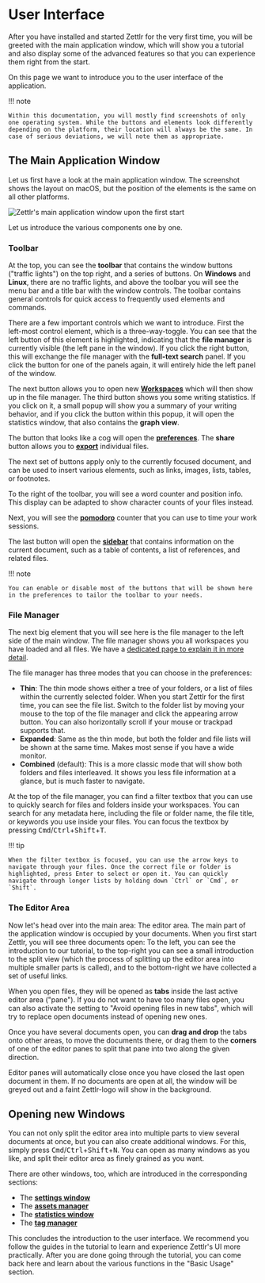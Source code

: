 # User Interface

After you have installed and started Zettlr for the very first time, you will be greeted with the main application window, which will show you a tutorial and also display some of the advanced features so that you can experience them right from the start.

On this page we want to introduce you to the user interface of the application.

!!! note

    Within this documentation, you will mostly find screenshots of only one operating system. While the buttons and elements look differently depending on the platform, their location will always be the same. In case of serious deviations, we will note them as appropriate.

## The Main Application Window

Let us first have a look at the main application window. The screenshot shows the layout on macOS, but the position of the elements is the same on all other platforms.

![Zettlr's main application window upon the first start](img/../../img/main_window_v3.png)

Let us introduce the various components one by one.

### Toolbar

At the top, you can see the **toolbar** that contains the window buttons ("traffic lights") on the top right, and a series of buttons. On **Windows** and **Linux**, there are no traffic lights, and above the toolbar you will see the menu bar and a title bar with the window controls. The toolbar contains general controls for quick access to frequently used elements and commands.

There are a few important controls which we want to introduce. First the left-most control element, which is a three-way-toggle. You can see that the left button of this element is highlighted, indicating that the **file manager** is currently visible (the left pane in the window). If you click the right button, this will exchange the file manager with the **full-text search** panel. If you click the button for one of the panels again, it will entirely hide the left panel of the window.

The next button allows you to open new [**Workspaces**](workspaces.md) which will then show up in the file manager. The third button shows you some writing statistics. If you click on it, a small popup will show you a summary of your writing behavior, and if you click the button within this popup, it will open the statistics window, that also contains the **graph view**.

The button that looks like a cog will open the [**preferences**](../reference/settings.md). The **share** button allows you to [**export**](export.md) individual files.

The next set of buttons apply only to the currently focused document, and can be used to insert various elements, such as links, images, lists, tables, or footnotes.

To the right of the toolbar, you will see a word counter and position info. This display can be adapted to show character counts of your files instead.

Next, you will see the [**pomodoro**](../advanced/pomodoro.md) counter that you can use to time your work sessions.

The last button will open the [**sidebar**](sidebar.md) that contains information on the current document, such as a table of contents, a list of references, and related files.

!!! note

    You can enable or disable most of the buttons that will be shown here in the preferences to tailor the toolbar to your needs.

### File Manager

The next big element that you will see here is the file manager to the left side of the main window. The file manager shows you all workspaces you have loaded and all files. We have a [dedicated page to explain it in more detail](../core/file-manager.md).

The file manager has three modes that you can choose in the preferences:

* **Thin**: The thin mode shows either a tree of your folders, or a list of files within the currently selected folder. When you start Zettlr for the first time, you can see the file list. Switch to the folder list by moving your mouse to the top of the file manager and click the appearing arrow button. You can also horizontally scroll if your mouse or trackpad supports that.
* **Expanded**: Same as the thin mode, but both the folder and file lists will be shown at the same time. Makes most sense if you have a wide monitor.
* **Combined** (default): This is a more classic mode that will show both folders and files interleaved. It shows you less file information at a glance, but is much faster to navigate.

At the top of the file manager, you can find a filter textbox that you can use to quickly search for files and folders inside your workspaces. You can search for any metadata here, including the file or folder name, the file title, or keywords you use inside your files. You can focus the textbox by pressing <kbd>Cmd</kbd>/<kbd>Ctrl</kbd>+<kbd>Shift</kbd>+<kbd>T</kbd>.

!!! tip

    When the filter textbox is focused, you can use the arrow keys to navigate through your files. Once the correct file or folder is highlighted, press Enter to select or open it. You can quickly navigate through longer lists by holding down `Ctrl` or `Cmd`, or `Shift`.

### The Editor Area

Now let's head over into the main area: The editor area. The main part of the application window is occupied by your documents. When you first start Zettlr, you will see three documents open: To the left, you can see the introduction to our tutorial, to the top-right you can see a small introduction to the split view (which the process of splitting up the editor area into multiple smaller parts is called), and to the bottom-right we have collected a set of useful links.

When you open files, they will be opened as **tabs** inside the last active editor area ("pane"). If you do not want to have too many files open, you can also activate the setting to "Avoid opening files in new tabs", which will try to replace open documents instead of opening new ones.

Once you have several documents open, you can **drag and drop** the tabs onto other areas, to move the documents there, or drag them to the **corners** of one of the editor panes to split that pane into two along the given direction.

Editor panes will automatically close once you have closed the last open document in them. If no documents are open at all, the window will be greyed out and a faint Zettlr-logo will show in the background.

## Opening new Windows

You can not only split the editor area into multiple parts to view several documents at once, but you can also create additional windows. For this, simply press <kbd>Cmd</kbd>/<kbd>Ctrl</kbd>+<kbd>Shift</kbd>+<kbd>N</kbd>. You can open as many windows as you like, and split their editor area as finely grained as you want.

There are other windows, too, which are introduced in the corresponding sections:

* The [**settings window**](../reference/settings.md)
* The [**assets manager**](../advanced/assets-manager.md)
* The [**statistics window**](../core/writing-statistics.md)
* The [**tag manager**](../advanced/tag-manager.md)

This concludes the introduction to the user interface. We recommend you follow the guides in the tutorial to learn and experience Zettlr's UI more practically. After you are done going through the tutorial, you can come back here and learn about the various functions in the "Basic Usage" section.

